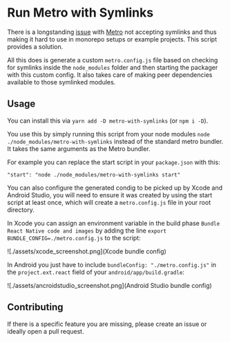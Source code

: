 # Run Metro with Symlinks

There is a longstanding [issue](https://github.com/facebook/metro/issues/1#issuecomment-386852670) with [Metro](https://github.com/facebook/metro) not accepting symlinks and thus making it hard to use in monorepo setups or example projects. This script provides a solution. 

All this does is generate a custom `metro.config.js` file based on checking for symlinks inside the `node_modules` folder and then starting the packager with this custom config. It also takes care of making peer dependencies available to those symlinked modules. 

## Usage

You can install this via `yarn add -D metro-with-symlinks` (or `npm i -D`).

You use this by simply running this script from your node modules `node ./node_modules/metro-with-symlinks` instead of the standard metro bundler. It takes the same arguments as the Metro bundler. 

For example you can replace the start script in your `package.json` with this: 

```
"start": "node ./node_modules/metro-with-symlinks start"
```

You can also configure the generated condig to be picked up by Xcode and Android Studio, you will need to ensure it was created by using the start script at least once, which will create a `metro.config.js` file in your root directory. 

In Xcode you can assign an environment variable in the build phase `Bundle React Native code and images` by adding the line `export BUNDLE_CONFIG=./metro.config.js` to the script: 

![./assets/xcode_screenshot.png](Xcode bundle config)

In Android you just have to include `bundleConfig: "./metro.config.js"` in the `project.ext.react` field of your `android/app/build.gradle`:

![./assets/ancroidstudio_screenshot.png](Android Studio bundle config)

## Contributing

If there is a specific feature you are missing, please create an issue or ideally open a pull request. 